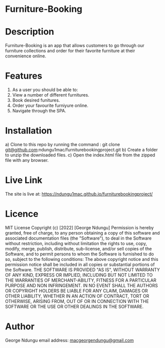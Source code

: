 # Furniture-Booking


# Description
Furniture-Booking is an app that allows customers to go through our furniture collections and order for their favorite furniture at their convenience online.

# Features
1. As a user you should be able to:
2. View a number of different furnitures.
3. Book desired funitures.
4. Order your favourite furniyure online.
5. Navigate through the SPA.


# Installation
a) Clone to this repo by running the command : git clone 
git@github.com:ndungu1mac/furniturebookingproject.git
b) Create a folder to unzip the downloaded files.
c) Open the index.html file from the zipped file with any browser.

# Live Link
The site is live at:
https://ndungu1mac.github.io/furniturebookingproject/


# Licence
MIT License Copyright (c) [2022] [George Ndungu] Permission is hereby granted, free of charge, to any person obtaining a copy of this software and associated documentation files (the "Software"), to deal in the Software without restriction, including without limitation the rights to use, copy, modify, merge, publish, distribute, sub-license, and/or sell copies of the Software, and to permit persons to whom the Software is furnished to do so, subject to the following conditions: The above copyright notice and this permission notice shall be included in all copies or substantial portions of the Software. THE SOFTWARE IS PROVIDED "AS IS", WITHOUT WARRANTY OF ANY KIND, EXPRESS OR IMPLIED, INCLUDING BUT NOT LIMITED TO THE WARRANTIES OF MERCHANT-ABILITY, FITNESS FOR A PARTICULAR PURPOSE AND NON INFRINGEMENT. IN NO EVENT SHALL THE AUTHORS OR COPYRIGHT HOLDERS BE LIABLE FOR ANY CLAIM, DAMAGES OR OTHER LIABILITY, WHETHER IN AN ACTION OF CONTRACT, TORT OR OTHERWISE, ARISING FROM, OUT OF OR IN CONNECTION WITH THE SOFTWARE OR THE USE OR OTHER DEALINGS IN THE SOFTWARE.



# Author
George Ndungu
email address: macgeorgendungu@gmail.com
